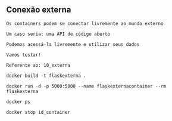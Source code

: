 ## Conexão externa

```
Os containers podem se conectar livremente ao mundo externo
```

```
Um caso seria: uma API de código aberto
```

```
Podemos acessá-la livremente e utilizar seus dados
```

```
Vamos testar!
```

```
Referente ao: 10_externa

docker build -t flaskexterna .

docker run -d -p 5000:5000 --name flaskexternacontainer --rm flaskexterna

docker ps

docker stop id_container
```
